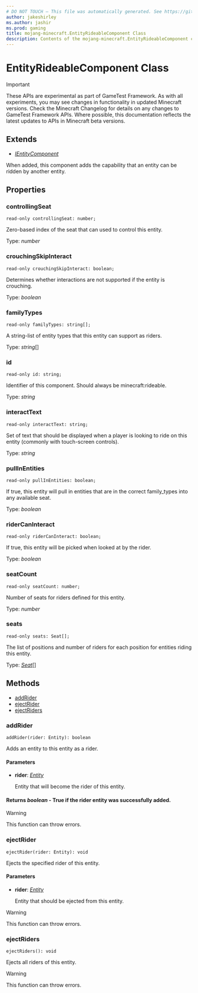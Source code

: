 ```yaml
---
# DO NOT TOUCH — This file was automatically generated. See https://github.com/Mojang/MinecraftScriptingApiDocsGenerator to modify descriptions, examples, etc.
author: jakeshirley
ms.author: jashir
ms.prod: gaming
title: mojang-minecraft.EntityRideableComponent Class
description: Contents of the mojang-minecraft.EntityRideableComponent class.
---
```

# EntityRideableComponent Class
>[!IMPORTANT]
>These APIs are experimental as part of GameTest Framework. As with all experiments, you may see changes in functionality in updated Minecraft versions. Check the Minecraft Changelog for details on any changes to GameTest Framework APIs. Where possible, this documentation reflects the latest updates to APIs in Minecraft beta versions.

## Extends
- [*IEntityComponent*](IEntityComponent.md)

When added, this component adds the capability that an entity can be ridden by another entity.

## Properties
### **controllingSeat**
`read-only controllingSeat: number;`

Zero-based index of the seat that can used to control this entity.

Type: *number*


### **crouchingSkipInteract**
`read-only crouchingSkipInteract: boolean;`

Determines whether interactions are not supported if the entity is crouching.

Type: *boolean*


### **familyTypes**
`read-only familyTypes: string[];`

A string-list of entity types that this entity can support as riders.

Type: *string*[]


### **id**
`read-only id: string;`

Identifier of this component. Should always be minecraft:rideable.

Type: *string*


### **interactText**
`read-only interactText: string;`

Set of text that should be displayed when a player is looking to ride on this entity (commonly with touch-screen controls).

Type: *string*


### **pullInEntities**
`read-only pullInEntities: boolean;`

If true, this entity will pull in entities that are in the correct family_types into any available seat.

Type: *boolean*


### **riderCanInteract**
`read-only riderCanInteract: boolean;`

If true, this entity will be picked when looked at by the rider.

Type: *boolean*


### **seatCount**
`read-only seatCount: number;`

Number of seats for riders defined for this entity.

Type: *number*


### **seats**
`read-only seats: Seat[];`

The list of positions and number of riders for each position for entities riding this entity.

Type: [*Seat*](Seat.md)[]



## Methods
- [addRider](#addrider)
- [ejectRider](#ejectrider)
- [ejectRiders](#ejectriders)
  
### **addRider**
`
addRider(rider: Entity): boolean
`

Adds an entity to this entity as a rider.
#### **Parameters**
- **rider**: [*Entity*](Entity.md)
  
  Entity that will become the rider of this entity.

#### **Returns** *boolean* - True if the rider entity was successfully added.

> [!WARNING]
> This function can throw errors.

### **ejectRider**
`
ejectRider(rider: Entity): void
`

Ejects the specified rider of this entity.
#### **Parameters**
- **rider**: [*Entity*](Entity.md)
  
  Entity that should be ejected from this entity.


> [!WARNING]
> This function can throw errors.

### **ejectRiders**
`
ejectRiders(): void
`

Ejects all riders of this entity.


> [!WARNING]
> This function can throw errors.

